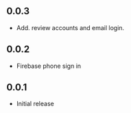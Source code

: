 ## 0.0.3

* Add. review accounts and email login.

## 0.0.2

* Firebase phone sign in

## 0.0.1

* Initial release
